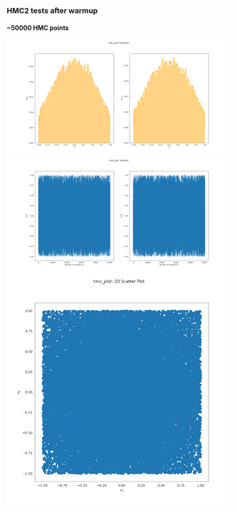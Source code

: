 ### HMC2 tests after warmup

#### ~50000 HMC points

![](Figure_1.png)
![](Figure_2.png)
![](Figure_3.png)
